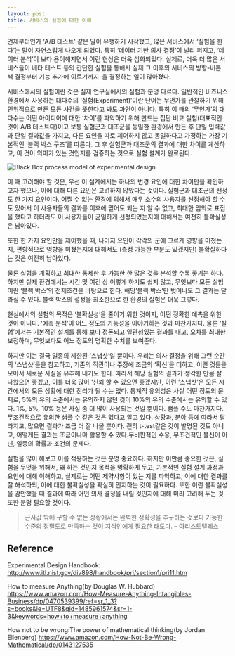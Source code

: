 ```yaml
---
layout: post
title: 서비스의 실험에 대한 이해
---
```



 언제부터인가 ‘A/B 테스트’ 같은 말이 유행하기 시작했고, 많은 서비스에서 ‘실험을 한다’는 말이 자연스럽게 나오게 되었다. 특히 ‘데이터 기반 의사 결정’이 널리 퍼지고, ‘데이터 분석’이 보다 용이해지면서 이런 현상은 더욱 심화되었다. 실제로, 더욱 더 많은 서비스들이 베타 테스트 등의 간단한 실험을 통해서 실제 그 이후의 서비스의 방향-버튼 색 결정부터 기능 추가에 이르기까지-을 결정하는 일이 많아졌다.

서비스에서의 실험이란 것은 실제 연구실에서의 실험과 분명 다르다. 일반적인 비즈니스 환경에서 사용하는 대다수의 ‘실험(Experiment)’이란 단어는 무언가를 관찰하기 위해 인위적으로 만든 모든 사건을 뜻한다고 봐도 과언이 아니다.  특히 이 때의 ‘무언가’의 대다수는 어떤 아이디어에 대한 ‘차이’를 파악하기 위해 만드는 집단 비교 실험(대표적인 것이 A/B 테스트다)이고 보통 실험군과 대조군을 동일한 환경에서 만든 후 단일 입력값과 단일 결과값을 가지고, 다른 요인을 따로 제어하지 않고 동일하다고 가정하는 가장 기본적인 ‘블랙 박스 구조’를 따른다. 그 후 실험군과 대조군의 결과에 대한 차이를 계산하고, 이 것이 의미가 있는 것인지를 검증하는 것으로 실험 설계가 완료된다.

![Black Box process model of experimental design](https://t1.daumcdn.net/thumb/R1280x0/?fname=http://t1.daumcdn.net/brunch/service/user/GxW/image/NIaVvBdeftP3UO2uHPIpcrXoVAQ.gif)

이 때 고려해야 할 것은, 우선 이 설계에서는 하나의 변경 요인에 대한 차이만을 확인하고자 했으나, 이에 대해 다른 요인은 고려하지 않았다는 것이다. 실험군과 대조군의 선정도 한 가지 요인이다. 어쩔 수 없는 환경에 의해서 매우 소수의 사용자를 선정해야 할 수도 있어서 이 사용자들의 결과를 이후에 믿어도 되는 지 알 수 없고, 최대한 임의로 표집을 했다고 하더라도 이 사용자들이 균일하게 선정되었는지에 대해서는 여전히 불확실성은 남아있다.

 또한 한 가지 요인만을 제어했을 때, 나머지 요인이 각각의 군에 고르게 영향을 미쳤는지, 편향적으로 영향을 미쳤는지에 대해서도 (측정 가능한 부분도 있겠지만) 불확실하다는 것은 여전히 남아있다.

 물론 실험을  계획하고 최대한 통제한 후 가능한 한 많은 것을 분석할 수록 좋기는 하다. 하지만 실제 환경에서는 시간 및 여건 상 이렇게 하기도 쉽지 않고, 무엇보다 모든 실험이란 ‘블랙 박스’의 전제조건을 바탕으로 한다. 해당’블랙 박스’만 벗어나도 그 결과는 달라질 수 있다. 블랙 박스의 설정을 최소한으로 한 환경의 실험은 더욱 그렇다.

현실에서의 실험의 목적은 ‘불확실성’을 줄이기 위한 것이지, 어떤 정확한 예측을 위한 것이 아니다. ‘예측 분석’이 어느 정도의 가능성을 이야기하는 것과 마찬가지다. 물론 ‘실험’에서는 기본적인 설계를 통해 보다 정돈되고 일관성있는 결과를 내고, 오차를 최대한 보정하며, 무엇보다도 어느 정도의 명확한 수치를 보여준다.

하지만 이는 결국 일종의 제한된 ‘스냅샷’일 뿐이다. 우리는 의사 결정을 위해 그런 순간의 ‘스냅샷’들을 참고하고, 기존의 직관이나 주장에 조금의 ‘확신’을 더하고, 이런 것들을 모아서 새로운 사실을 유추해 내기도 한다. 따라서 해당 실험의 결과가 생각한 만큼 잘 나왔으면 좋겠고, 이를 더욱 많이 ‘신뢰’할 수 있으면 좋겠지만, 이런 ‘스냅샷’은 모든 시간에서의 모든 상황에 대한 진리가 될 수는 없다. 통계적 유의성은 사실 어떤 정도의 문제로, 5%의 유의 수준에서는 유의하지 않던 것이 10%의 유의 수준에서는 유의할 수 있다. 1%, 5%, 10% 등은 사실 좀 더 많이 사용되는 것일 뿐이다. 샘플 수도 마찬가지다. 무조건적으로 유의한 샘플 수 같은 것은 없다고 알고 있다. 상황과, 분야 등에 따라서 달라지고, 많으면 결과가 조금 더 잘 나올 뿐이다. 괜히 t-test같은 것이 발명된 것도 아니고, 어떻게든 결과는 조금이나마 활용할 수 있다.무비판적인 수용, 무조건적인 불신이 아닌, 일종의 확률과 조건의 문제다.

실험을 많이 해보고 이를 적용하는 것은 분명 중요하다. 하지만 이만큼 중요한 것은, 실험을 무엇을 위해서, 왜 하는 것인지 목적을 명확하게 두고, 기본적인 실험 설계 과정과 요인에 대해 이해하고, 실제로는 어떤 제약사항이 있는 지를 파악하고, 이에 대한 결과를 잘 해석하되, 이에 대한 불확실성을 확실히 인지하는 것이 필요하다. 또한 이런 불확실성을 감안했을 때 결과에 따라 어떤 의사 결정을 내릴 것인지에 대해 미리 고려해 두는 것 또한 분명 필요할 것이다.

>근사값 밖에 구할 수 없는 상황에서는 완벽한 정확성을 추구하는 것보다 가능한 수준의 정밀도로 만족하는 것이 지식인에게 필요한 태도다. – 아리스토텔레스

## Reference

Experimental Design Handbook: <http://www.itl.nist.gov/div898/handbook/pri/section1/pri11.htm>

How to measure Anything(by Douglas W. Hubbard) <https://www.amazon.com/How-Measure-Anything-Intangibles-Business/dp/0470539399/ref=sr_1_3?s=books&ie=UTF8&qid=1485961574&sr=1-3&keywords=how+to+measure+anything>

How not to be wrong:The power of mathematical thinking(by Jordan Ellenberg) <https://www.amazon.com/How-Not-Be-Wrong-Mathematical/dp/0143127535>
